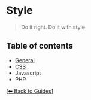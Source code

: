 # Style
> Do it right. Do it with style

## Table of contents
- [General](https://github.com/hugobessaa/guides/tree/master/style/general)
- [CSS](https://github.com/hugobessaa/guides/tree/master/style/CSS)
- Javascript
- PHP

[[⬅︎ Back to Guides]](https://github.com/hugobessaa/guides/tree/master/style)

